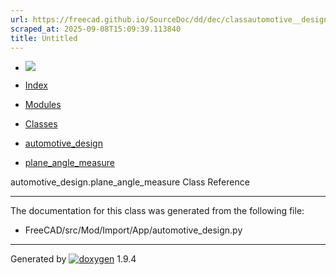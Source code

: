 ```yaml
---
url: https://freecad.github.io/SourceDoc/dd/dec/classautomotive__design_1_1plane__angle__measure.html
scraped_at: 2025-09-08T15:09:39.113840
title: Untitled
---
```


  * [ ![](https://www.freecad.org/svg/logo-freecad.svg) ](https://freecadweb.org "FreeCAD")
  * [Index](../../index.html "Index")
  * [Modules](../../modules.html "Modules list")
  * [Classes](../../annotated.html "Annotated list")

  * [automotive_design](../../d4/ddf/namespaceautomotive__design.html)
  * [plane_angle_measure](../../dd/dec/classautomotive__design_1_1plane__angle__measure.html)

automotive_design.plane_angle_measure Class Reference

* * *

The documentation for this class was generated from the following file:

  * FreeCAD/src/Mod/Import/App/automotive_design.py

* * *

Generated by
[![doxygen](../../doxygen.svg)](https://www.doxygen.org/index.html) 1.9.4

